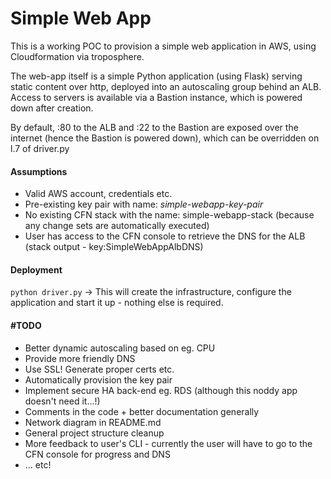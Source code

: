 # Simple Web App 

This is a working POC to provision a simple web application in AWS, using Cloudformation via troposphere. 

The web-app itself is a simple Python application (using Flask) serving static content over http, deployed into an autoscaling group behind an ALB. Access to servers is available via a Bastion instance, which is powered down after creation.

By default, :80 to the ALB and :22 to the Bastion are exposed over the internet (hence the Bastion is powered down), which can be overridden on l.7 of driver.py

#### Assumptions

- Valid AWS account, credentials etc.
- Pre-existing key pair with name: _simple-webapp-key-pair_
- No existing CFN stack with the name: simple-webapp-stack (because any change sets are automatically executed)
- User has access to the CFN console to retrieve the DNS for the ALB (stack output - key:SimpleWebAppAlbDNS)

#### Deployment

`python driver.py`
-> This will create the infrastructure, configure the application and start it up - nothing else is required.


#### #TODO

- Better dynamic autoscaling based on eg. CPU
- Provide more friendly DNS
- Use SSL! Generate proper certs etc.
- Automatically provision the key pair
- Implement secure HA back-end eg. RDS (although this noddy app doesn't need it...!)
- Comments in the code + better documentation generally
- Network diagram in README.md
- General project structure cleanup
- More feedback to user's CLI - currently the user will have to go to the CFN console for progress and DNS
- ... etc!